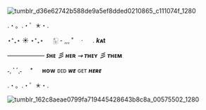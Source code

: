 ![tumblr_d36e62742b588de9a5ef8dded0210865_c111074f_1280](https://github.com/user-attachments/assets/740b0fff-5ec7-439d-9604-053fa8f0cbcf)


.・。.・゜✭・.


 ⋆⁺₊⋆ ☀︎ ⋆⁺₊⋆ 　 🀥 - ,,, ˚ 　· 　 .  ***k*****ᴀt** 

——————        ***ꜱ*****ʜᴇ** ***彡*** ***ʜ*****ᴇʀ** ***⤑*** ***ᴛ*****ʜᴇʏ** ***彡*** ***ᴛ*****ʜᴇᴍ** 

 ***˗ˏˋ ´ˎ˗　 ⁺***
  　
**ʜᴏᴡ** ᴅɪᴅ ***ᴡᴇ*** ɢᴇᴛ ***ʜᴇʀᴇ*** 

.・。.・゜✭・.

![tumblr_162c8aeae0799fa719445428643b8c8a_00575502_1280](https://github.com/user-attachments/assets/832cb617-0553-41e2-98b8-a728fcbe2f3f)
